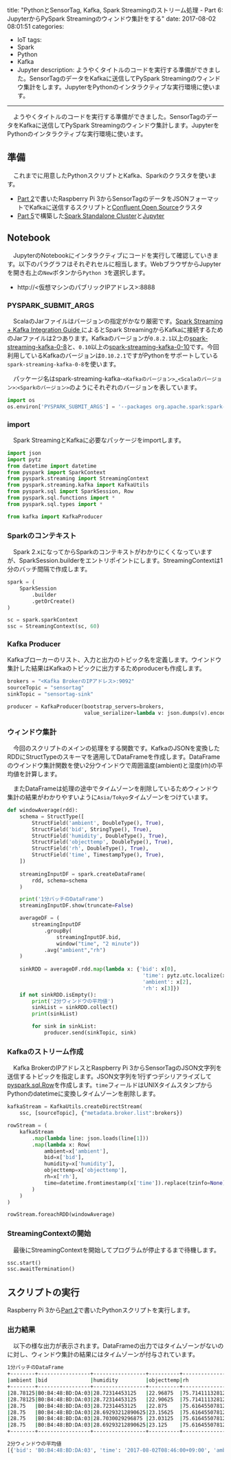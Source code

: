 title: "PythonとSensorTag, Kafka, Spark Streamingのストリーム処理 - Part 6: JupyterからPySpark Streamingのウィンドウ集計をする"
date: 2017-08-02 08:01:51
categories:
 - IoT
tags:
 - Spark
 - Python
 - Kafka
 - Jupyter
description: ようやくタイトルのコードを実行する準備ができました。SensorTagのデータをKafkaに送信してPySpark Streamingのウィンドウ集計をします。JupyterをPythonのインタラクティブな実行環境に使います。
---

　ようやくタイトルのコードを実行する準備ができました。SensorTagのデータをKafkaに送信してPySpark Streamingのウィンドウ集計します。JupyterをPythonのインタラクティブな実行環境に使います。

## 準備

　これまでに用意したPythonスクリプトとKafka、Sparkのクラスタを使います。

* [Part 2](https://masato.github.io/2017/07/28/sensortag-kafka-python-spark-streaming-2/)で書いたRaspberry Pi 3からSensorTagのデータをJSONフォーマットでKafkaに送信するスクリプトと[Confluent Open Source](https://www.confluent.io/product/confluent-open-source/)クラスタ
* [Part 5](https://masato.github.io/2017/08/01/sensortag-kafka-python-spark-streaming-5/)で構築した[Spark Standalone Cluster](https://spark.apache.org/docs/2.1.1/spark-standalone.html)と[Jupyter](http://jupyter.org/)

## Notebook

　JupyterのNotebookにインタラクティブにコードを実行して確認していきます。以下のパラグラフはそれぞれセルに相当します。WebブラウザからJupyterを開き右上の`New`ボタンから`Python 3`を選択します。

* http://<仮想マシンのパブリックIPアドレス>:8888


### PYSPARK_SUBMIT_ARGS

　ScalaのJarファイルはバージョンの指定がかなり厳密です。[Spark Streaming + Kafka Integration Guide
](https://spark.apache.org/docs/2.1.1/streaming-kafka-integration.html)によるとSpark StreamingからKafkaに接続するためのJarファイルは2つあります。Kafkaのバージョンが`0.8.2.1`以上の[spark-streaming-kafka-0-8](https://spark.apache.org/docs/2.1.1/streaming-kafka-0-8-integration.html)と、`0.10`以上の[spark-streaming-kafka-0-10](https://spark.apache.org/docs/2.1.1/streaming-kafka-0-10-integration.html)です。今回利用しているKafkaのバージョンは`0.10.2.1`ですがPythonをサポートしている`spark-streaming-kafka-0-8`を使います。

　パッケージ名はspark-streaming-kafka-`<Kafkaのバージョン>`_`<Scalaのバージョン>`:`<Sparkのバージョン>`のようにそれぞれのバージョンを表しています。

```python
import os
os.environ['PYSPARK_SUBMIT_ARGS'] = '--packages org.apache.spark:spark-streaming-kafka-0-8_2.11:2.1.1 pyspark-shell'
```

### import

　Spark StreamingとKafkaに必要なパッケージをimportします。

```python
import json
import pytz
from datetime import datetime
from pyspark import SparkContext
from pyspark.streaming import StreamingContext
from pyspark.streaming.kafka import KafkaUtils
from pyspark.sql import SparkSession, Row
from pyspark.sql.functions import *
from pyspark.sql.types import *

from kafka import KafkaProducer
```

### Sparkのコンテキスト

　Spark 2.xになってからSparkのコンテキストがわかりにくくなっていますが、SparkSession.builderをエントリポイントにします。StreamingContextは1分のバッチ間隔で作成します。

```python
spark = (
    SparkSession
        .builder
        .getOrCreate()
)

sc = spark.sparkContext
ssc = StreamingContext(sc, 60)
```

### Kafka Producer

 Kafkaブローカーのリスト、入力と出力のトピック名を定義します。ウインドウ集計した結果はKafkaのトピックに出力するためproducerも作成します。

```python
brokers = "<Kafka BrokerのIPアドレス>:9092"
sourceTopic = "sensortag"
sinkTopic = "sensortag-sink"

producer = KafkaProducer(bootstrap_servers=brokers,
                         value_serializer=lambda v: json.dumps(v).encode('utf-8'))
```

### ウィンドウ集計

　今回のスクリプトのメインの処理をする関数です。KafkaのJSONを変換したRDDにStructTypeのスキーマを適用してDataFrameを作成します。DataFrameのウインドウ集計関数を使い2分ウインドウで周囲温度(ambient)と湿度(rh)の平均値を計算します。

　またDataFrameは処理の途中でタイムゾーンを削除しているためウィンドウ集計の結果がわかりやすいように`Asia/Tokyo`タイムゾーンをつけています。

```python
def windowAverage(rdd):
    schema = StructType([
        StructField('ambient', DoubleType(), True),
        StructField('bid', StringType(), True),
        StructField('humidity', DoubleType(), True),
        StructField('objecttemp', DoubleType(), True),
        StructField('rh', DoubleType(), True),
        StructField('time', TimestampType(), True),
    ])
        
    streamingInputDF = spark.createDataFrame(
        rdd, schema=schema
    )

    print('1分バッチのDataFrame')
    streamingInputDF.show(truncate=False)

    averageDF = (
        streamingInputDF
            .groupBy(
                streamingInputDF.bid,
                window("time", "2 minute"))
            .avg("ambient","rh")   
    )
    
    sinkRDD = averageDF.rdd.map(lambda x: {'bid': x[0], 
                                            'time': pytz.utc.localize(x[1]['end']).astimezone(pytz.timezone('Asia/Tokyo')).isoformat(), 
                                            'ambient': x[2], 
                                            'rh': x[3]})
    if not sinkRDD.isEmpty():
        print('2分ウィンドウの平均値')
        sinkList = sinkRDD.collect()
        print(sinkList)

        for sink in sinkList:
            producer.send(sinkTopic, sink)
```

### Kafkaのストリーム作成

　Kafka BrokerのIPアドレスとRaspberry Pi 3からSensorTagのJSON文字列を送信するトピックを指定します。JSON文字列を1行ずつデシリアライズして[pyspark.sql.Row](http://spark.apache.org/docs/2.1.1/api/python/pyspark.sql.html#pyspark.sql.Row)を作成します。`time`フィールドはUNIXタイムスタンプからPythonのdatetimeに変換しタイムゾーンを削除します。

```python
kafkaStream = KafkaUtils.createDirectStream(
    ssc, [sourceTopic], {"metadata.broker.list":brokers})

rowStream = (
    kafkaStream
        .map(lambda line: json.loads(line[1]))
        .map(lambda x: Row(
            ambient=x['ambient'],
            bid=x['bid'],
            humidity=x['humidity'],
            objecttemp=x['objecttemp'],
            rh=x['rh'],
            time=datetime.fromtimestamp(x['time']).replace(tzinfo=None),
        )
    )
)

rowStream.foreachRDD(windowAverage)
```

### StreamingContextの開始

　最後にStreamingContextを開始してプログラムが停止するまで待機します。

```python
ssc.start()
ssc.awaitTermination()
```

## スクリプトの実行

 Raspberry Pi 3から[Part 2](https://masato.github.io/2017/07/28/sensortag-kafka-python-spark-streaming-2/)で書いたPythonスクリプトを実行します。


### 出力結果

　以下の様な出力が表示されます。DataFrameの出力ではタイムゾーンがないのに対し、ウィンドウ集計の結果にはタイムゾーンが付与されています。

```bash
1分バッチのDataFrame
+--------+-----------------+-----------------+----------+---------------+---------------------+
|ambient |bid              |humidity         |objecttemp|rh             |time                 |
+--------+-----------------+-----------------+----------+---------------+---------------------+
|28.78125|B0:B4:48:BD:DA:03|28.72314453125   |22.96875  |75.714111328125|2017-08-01 23:44:03.0|
|28.78125|B0:B4:48:BD:DA:03|28.72314453125   |22.90625  |75.714111328125|2017-08-01 23:44:13.0|
|28.75   |B0:B4:48:BD:DA:03|28.72314453125   |22.875    |75.616455078125|2017-08-01 23:44:23.0|
|28.75   |B0:B4:48:BD:DA:03|28.69293212890625|23.15625  |75.616455078125|2017-08-01 23:44:34.0|
|28.75   |B0:B4:48:BD:DA:03|28.7030029296875 |23.03125  |75.616455078125|2017-08-01 23:44:44.0|
|28.75   |B0:B4:48:BD:DA:03|28.69293212890625|23.125    |75.616455078125|2017-08-01 23:44:55.0|
+--------+-----------------+-----------------+----------+---------------+---------------------+

2分ウィンドウの平均値
[{'bid': 'B0:B4:48:BD:DA:03', 'time': '2017-08-02T08:46:00+09:00', 'ambient': 28.760416666666668, 'rh': 75.64900716145833}]
```